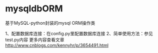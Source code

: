 mysqldbORM
==========

基于MySQL-python封装的mysql ORM操作类

1、配置数据库连接：在config.py里配置数据库连接
2、简单使用方法：参见test.py内容
更多内容查看文章 http://www.cnblogs.com/kennyhr/p/3654491.html